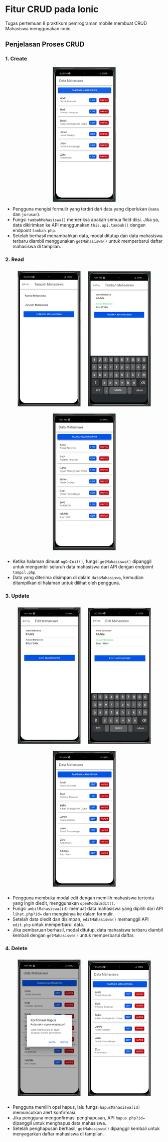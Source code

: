 # Fitur CRUD pada Ionic

Tugas pertemuan 8 praktikum pemrograman mobile membuat CRUD Mahasiswa menggunakan ionic.

## Penjelasan Proses CRUD

### 1. Create

<p align="center">
 <img src="readme-img/R.png" style="width: 200px; display:block; margin-left:auto; margin-right:auto">
</p>

- Pengguna mengisi formulir yang terdiri dari data yang diperlukan (`nama` dan `jurusan`).
- Fungsi `tambahMahasiswa()` memeriksa apakah semua field diisi. Jika ya, data dikirimkan ke API menggunakan `this.api.tambah()` dengan endpoint `tambah.php`.
- Setelah berhasil menambahkan data, modal ditutup dan data mahasiswa terbaru diambil menggunakan `getMahasiswa()` untuk memperbarui daftar mahasiswa di tampilan.

### 2. Read

<div style="text-align:center">
    <img src="readme-img/C1.png" style="width: 200px; margin:10px" />
    <img src="readme-img/C2.png" style="width: 200px; margin:10px" />
    <img src="readme-img/C3.png" style="width: 200px; margin:10px" />
</div>

- Ketika halaman dimuat `ngOnInit()`, fungsi `getMahasiswa()` dipanggil untuk mengambil seluruh data mahasiswa dari API dengan endpoint `tampil.php`.
- Data yang diterima disimpan di dalam `dataMahasiswa`, kemudian ditampilkan di halaman untuk dilihat oleh pengguna.

### 3. Update

<div style="text-align:center">
    <img src="readme-img/U1.png" style="width: 200px; margin:10px" />
    <img src="readme-img/U2.png" style="width: 200px; margin:10px" />
    <img src="readme-img/U3.png" style="width: 200px; margin:10px" />
</div>

- Pengguna membuka modal edit dengan memilih mahasiswa tertentu yang ingin diedit, menggunakan `openModalEdit()`.
- Fungsi `ambilMahasiswa(id)` memuat data mahasiswa yang dipilih dari API `lihat.php?id=` dan mengisinya ke dalam formulir.
- Setelah data diedit dan disimpan, `editMahasiswa()` memanggil API `edit.php` untuk memperbarui data.
- Jika pembaruan berhasil, modal ditutup, data mahasiswa terbaru diambil kembali dengan `getMahasiswa()` untuk memperbarui daftar.

### 4. Delete

<div style="text-align:center">
    <img src="readme-img/D1.png" style="width: 200px; margin:10px" />
    <img src="readme-img/D2.png" style="width: 200px; margin:10px" />
</div>

- Pengguna memilih opsi hapus, lalu fungsi `hapusMahasiswa(id)` memunculkan alert konfirmasi.
- Jika pengguna mengonfirmasi penghapusan, API `hapus.php?id=` dipanggil untuk menghapus data mahasiswa.
- Setelah penghapusan berhasil, `getMahasiswa()` dipanggil kembali untuk menyegarkan daftar mahasiswa di tampilan.
